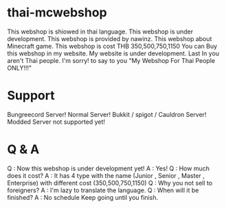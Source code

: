 # thai-mcwebshop
This webshop is shiowed in thai language.
This webshop is under development.
This webshop is provided by nawinz.
This webshop about Minecraft game.
This webshop is cost THB 350,500,750,1150
You can Buy this webshop in my website.
My website is under development.
Last In you aren't Thai people. I'm sorry! to say to you "My Webshop For Thai People ONLY!!!"
# Support
Bungreecord Server!
Normal Server!
Bukkit / spigot / Cauldron Server!
Modded Server not supported yet!
# Q & A
Q : Now this webshop is under development yet!
A : Yes!
Q : How much does it cost?
A : It has 4 type with the name (Junior , Senior , Master , Enterprise) with different cost (350,500,750,1150)
Q : Why you not sell to foreigners?
A : I'm lazy to translate the language.
Q : When will it be finished?
A : No schedule Keep going until you finish.
